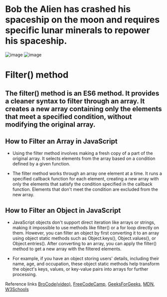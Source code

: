 # Bob the Alien has crashed his spaceship on the moon and requires specific lunar minerals to repower his spaceship.
![image](https://github.com/M0TS/filter-independent-project-/assets/151381549/b12788c0-622e-4561-8c45-092daae136ba)
![image](https://github.com/M0TS/filter-independent-project-/assets/151381549/e3de38da-2725-4413-bce0-c86c57ec4147)

# Filter() method
## The filter() method is an ES6 method. It provides a cleaner syntax to filter through an array. It creates a new array containing only the elements that meet a specified condition, without modifying the original array.

## How to Filter an Array in JavaScript
- Using the filter method involves making a fresh copy of a part of the original array. It selects elements from the array based on a condition defined by a given function.

- The filter method works through an array one element at a time. It runs a specified callback function for each element, creating a new array with only the elements that satisfy the condition specified in the callback function. Elements that don't meet the condition are excluded from the new array.

## How to Filter an Object in JavaScript
- JavaScript objects don't support direct iteration like arrays or strings, making it impossible to use methods like filter() or a for loop directly on them. However, you can filter an object by first converting it to an array using object static methods such as Object.keys(), Object.values(), or Object.entries(). After converting to an array, you can apply the filter() method to get a new array with the filtered elements.

- For example, if you have an object storing users' details, including their name, age, and occupation, these object static methods help transform the object's keys, values, or key-value pairs into arrays for further processing.

Reference links
[BroCode(video)](https://www.youtube.com/watch?v=VvSEKHKFvpQ),
[FreeCodeCamp](https://www.freecodecamp.org/news/filter-arrays-in-javascript/),
[GeeksForGeeks](https://www.geeksforgeeks.org/javascript-array-filter-method/#),
[MDN](https://developer.mozilla.org/en-US/docs/Web/JavaScript/Reference/Global_Objects/Array/filter),
[W3Schools](https://www.w3schools.com/jsref/jsref_filter.asp)






